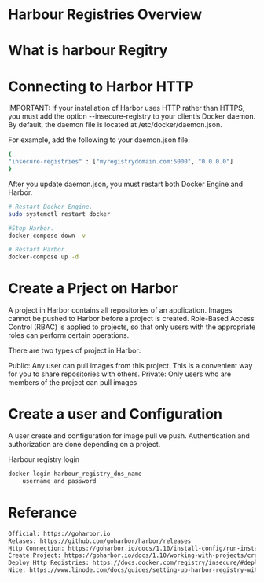 # Harbour Registries Overview


# What is harbour Regitry









# Connecting to Harbor **HTTP**
IMPORTANT: If your installation of Harbor uses HTTP rather than HTTPS, you must add the option --insecure-registry to your client’s Docker daemon. 
By default, the daemon file is located at /etc/docker/daemon.json.

For example, add the following to your daemon.json file:
``` bash
{
"insecure-registries" : ["myregistrydomain.com:5000", "0.0.0.0"]
}
```

After you update daemon.json, you must restart both Docker Engine and Harbor.
``` bash
# Restart Docker Engine.
sudo systemctl restart docker

#Stop Harbor.
docker-compose down -v

# Restart Harbor.
docker-compose up -d

```


# Create a Prject on Harbor
A project in Harbor contains all repositories of an application. 
Images cannot be pushed to Harbor before a project is created. 
Role-Based Access Control (RBAC) is applied to projects, so that only users with the appropriate roles can perform certain operations.

There are two types of project in Harbor:

Public: Any user can pull images from this project. This is a convenient way for you to share repositories with others.
Private: Only users who are members of the project can pull images


# Create a user and Configuration
A user create and configuration for image pull ve push.
Authentication and authorization are done depending on a project.

Harbour registry login
``` bash
docker login harbour_registry_dns_name
    username and password
```






















# Referance
``` bash
Official: https://goharbor.io
Relases: https://github.com/goharbor/harbor/releases
Http Connection: https://goharbor.io/docs/1.10/install-config/run-installer-script/#connect-http
Create Project: https://goharbor.io/docs/1.10/working-with-projects/create-projects/
Deploy Http Registries: https://docs.docker.com/registry/insecure/#deploy-a-plain-http-registry
Nice: https://www.linode.com/docs/guides/setting-up-harbor-registry-with-lke



```
